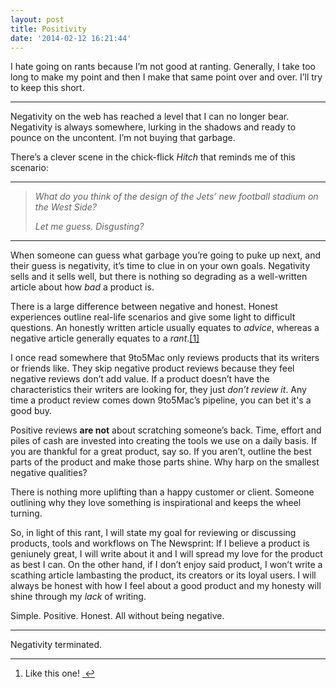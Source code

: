 ```yaml
---
layout: post
title: Positivity
date: '2014-02-12 16:21:44'
---
```


<p data-preserve-html-node="true">I hate going on rants because I&#8217;m not good at ranting. Generally, I take too long to make my point and then I make that same point over and over. I&#8217;ll try to keep this short.</p>

<hr data-preserve-html-node="true">

<p data-preserve-html-node="true">Negativity on the web has reached a level that I can no longer bear. Negativity is always somewhere, lurking in the shadows and ready to pounce on the uncontent. I&#8217;m not buying that garbage.</p>

<p data-preserve-html-node="true">There&#8217;s a clever scene in the chick-flick <em data-preserve-html-node="true">Hitch</em> that reminds me of this scenario: </p>

<hr data-preserve-html-node="true">

<blockquote data-preserve-html-node="true">
<p data-preserve-html-node="true"><em data-preserve-html-node="true">What do you think of the design of the Jets&#8217; new football stadium on the West Side?</em></p>

<p data-preserve-html-node="true"><em data-preserve-html-node="true">Let me guess. Disgusting?</em></p>
</blockquote>

<hr data-preserve-html-node="true">

<p data-preserve-html-node="true">When someone can guess what garbage you&#8217;re going to puke up next, and their guess is negativity, it&#8217;s time to clue in on your own goals. Negativity sells and it sells well, but there is nothing so degrading as a well-written article about how <em data-preserve-html-node="true">bad</em> a product is.</p>

<p data-preserve-html-node="true">There is a large difference between negative and honest. Honest experiences outline real-life scenarios and give some light to difficult questions. An honestly written article usually equates to <em data-preserve-html-node="true">advice</em>, whereas a negative article generally equates to a <em data-preserve-html-node="true">rant</em>.<a data-preserve-html-node="true" href="#fn:1" id="fnref:1" title="see footnote" class="footnote">[1]</a></p>

<p data-preserve-html-node="true">I once read somewhere that 9to5Mac only reviews products that its writers or friends like. They skip negative product reviews because they feel negative reviews don&#8217;t add value. If a product doesn&#8217;t have the characteristics their writers are looking for, they just <em data-preserve-html-node="true">don&#8217;t review it</em>. Any time a product review comes down 9to5Mac&#8217;s pipeline, you can bet it's a good buy.</p>

<p data-preserve-html-node="true">Positive reviews <strong data-preserve-html-node="true">are not</strong> about scratching someone&#8217;s back. Time, effort and piles of cash are invested into creating the tools we use on a daily basis. If you are thankful for a great product, say so. If you aren&#8217;t, outline the best parts of the product and make those parts shine. Why harp on the smallest negative qualities?</p>

<p data-preserve-html-node="true">There is nothing more uplifting than a happy customer or client. Someone outlining why they love something is inspirational and keeps the wheel turning. </p>

<p data-preserve-html-node="true">So, in light of this rant, I will state my goal for reviewing or discussing products, tools and workflows on The Newsprint: If I believe a product is geniunely great, I will write about it and I will spread my love for the product as best I can. On the other hand, if I don&#8217;t enjoy said product, I won&#8217;t write a scathing article lambasting the product, its creators or its loyal users. I will always be honest with how I feel about a good product and my honesty will shine through my <em data-preserve-html-node="true">lack</em> of writing. </p>

<p data-preserve-html-node="true">Simple. Positive. Honest. All without being negative. </p>

<hr data-preserve-html-node="true">

<p data-preserve-html-node="true">Negativity terminated.</p>


<div data-preserve-html-node="true" class="footnotes">
<hr data-preserve-html-node="true" />
<ol data-preserve-html-node="true">

<li data-preserve-html-node="true" id="fn:1">
<p data-preserve-html-node="true">Like this one! <a data-preserve-html-node="true" href="#fnref:1" title="return to article" class="reversefootnote">&#160;&#8617;</a></p>
</li>

</ol>
</div>